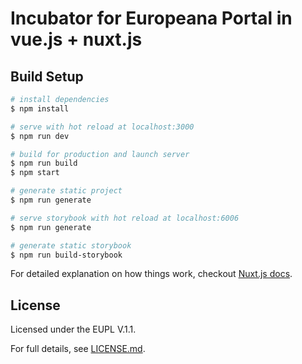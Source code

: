 # Incubator for Europeana Portal in vue.js + nuxt.js

## Build Setup

``` bash
# install dependencies
$ npm install

# serve with hot reload at localhost:3000
$ npm run dev

# build for production and launch server
$ npm run build
$ npm start

# generate static project
$ npm run generate

# serve storybook with hot reload at localhost:6006
$ npm run generate

# generate static storybook
$ npm run build-storybook

```

For detailed explanation on how things work, checkout [Nuxt.js docs](https://nuxtjs.org).

## License

Licensed under the EUPL V.1.1.

For full details, see [LICENSE.md](LICENSE.md).
